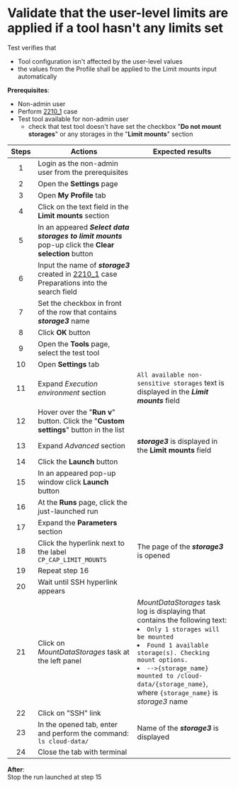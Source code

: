 # Validate that the user-level limits are applied if a tool hasn't any limits set

Test verifies that
- Tool configuration isn't affected by the user-level values 
- the values from the Profile shall be applied to the Limit mounts input automatically

**Prerequisites**:
- Non-admin user
- Perform  [2210_1](2210_1.md) case
- Test tool available for non-admin user
  - check that test tool doesn't have set the checkbox "**Do not mount storages**" or any storages in the "**Limit mounts**" section

| Steps | Actions | Expected results |
| :---: | --- | --- |
| 1 | Login as the non-admin user from the prerequisites | |
| 2 | Open the **Settings** page
| 3 | Open **My Profile** tab | |
| 4 | Click on the text field in the **Limit mounts** section | |
| 5 | In an appeared ***Select data storages to limit mounts*** pop-up click the **Clear selection** button | |
| 6 | Input the name of ***storage3*** created in [2210_1](2210_1.md) case Preparations into the search field | |
| 7 | Set the checkbox in front of the row that contains ***storage3*** name | |
| 8 | Click **OK** button | |
| 9 | Open the **Tools** page, select the test tool | |
| 10 | Open **Settings** tab | |
| 11 | Expand *Execution environment* section | `All available non-sensitive storages` text is displayed in the ***Limit mounts*** field |
| 12 | Hover over the "**Run v**" button. Click the "**Custom settings**" button in the list | |
| 13 | Expand *Advanced* section | ***storage3*** is displayed in the **Limit mounts** field | 
| 14 | Click the **Launch** button | |
| 15 | In an appeared pop-up window click **Launch** button | |
| 16 | At the **Runs** page, click the just-launched run | |
| 17 | Expand the **Parameters** section | |
| 18 | Click the hyperlink next to the label `CP_CAP_LIMIT_MOUNTS` | The page of the ***storage3*** is opened |
| 19 | Repeat step 16 | | 
| 20 | Wait until SSH hyperlink appears | |
| 21 | Click on *MountDataStorages* task at the left panel | *MountDataStorages* task log is displaying that contains the following text: <li> `Only 1 storages will be mounted` <li> `Found 1 available storage(s). Checking mount options.` <li> `-->{storage_name} mounted to /cloud-data/{storage_name}`, <br> where `{storage_name}` is *storage3* name |
| 22 | Click on "SSH" link | |
| 23 | In the opened tab, enter and perform the command: `ls cloud-data/` | Name of the ***storage3*** is displayed |
| 24 | Close the tab with terminal | |

**After**:  
Stop the run launched at step 15